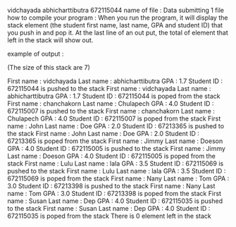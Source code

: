vidchayada abhicharttibutra 672115044
name of file : Data
submitting 1 file
how to compile your program : When you run the program, it will display the stack element 
                              (the student first name, last name, GPA and student ID)
                              that you push in and pop it. At the last line of an out put,
                              the total of element that left in the stack will show out.

example of output :

(The size of this stack are 7)

First name : vidchayada Last name : abhicharttibutra GPA : 1.7 Student ID : 672115044 is pushed to the stack
First name : vidchayada Last name : abhicharttibutra GPA : 1.7 Student ID : 672115044 is poped from the stack
First name : chanchakorn Last name : Chulapech GPA : 4.0 Student ID : 672115007 is pushed to the stack
First name : chanchakorn Last name : Chulapech GPA : 4.0 Student ID : 672115007 is poped from the stack
First name : John Last name : Doe GPA : 2.0 Student ID : 67213365 is pushed to the stack
First name : John Last name : Doe GPA : 2.0 Student ID : 67213365 is poped from the stack
First name : Jimmy Last name : Doeson GPA : 4.0 Student ID : 672115005 is pushed to the stack
First name : Jimmy Last name : Doeson GPA : 4.0 Student ID : 672115005 is poped from the stack
First name : Lulu Last name : lala GPA : 3.5 Student ID : 672115069 is pushed to the stack
First name : Lulu Last name : lala GPA : 3.5 Student ID : 672115069 is poped from the stack
First name : Nany Last name : Tom GPA : 3.0 Student ID : 67213398 is pushed to the stack
First name : Nany Last name : Tom GPA : 3.0 Student ID : 67213398 is poped from the stack
First name : Susan Last name : Dep GPA : 4.0 Student ID : 672115035 is pushed to the stack
First name : Susan Last name : Dep GPA : 4.0 Student ID : 672115035 is poped from the stack
 There is 0 element left in the stack
